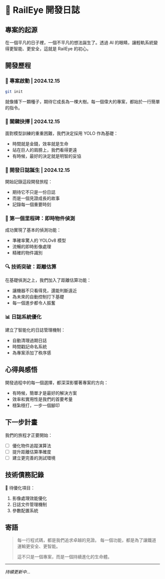 # 🚂 RailEye 開發日誌

## 專案的起源
在一個平凡的日子裡，一個不平凡的想法誕生了。透過 AI 的眼睛，讓輕軌系統變得更智能、更安全，這就是 RailEye 的初心。

## 開發歷程

### 🌱 專案啟動 | 2024.12.15
```bash
git init
```
就像播下一顆種子，期待它成長為一棵大樹。每一個偉大的專案，都始於一行簡單的指令。

### 🤔 關鍵抉擇 | 2024.12.15
面對模型訓練的重重困難，我們決定採用 YOLO 作為基礎：
- 時間就是金錢，效率就是生命
- 站在巨人的肩膀上，我們看得更遠
- 有時候，最好的決定就是明智的妥協

### 📝 開發日誌誕生 | 2024.12.15
開始記錄這段開發旅程：
- 期待它不只是一份日誌
- 而是一個見證成長的故事
- 記錄每一個重要時刻

### 🎯 第一個里程碑：即時物件偵測
成功實現了基本的偵測功能：
- 準確率驚人的 YOLOv8 模型
- 流暢的即時影像處理
- 精確的物件識別

### 🔍 技術突破：距離估算
在基礎偵測之上，我們加入了距離估算功能：
- 讓機器不只看得見，還能判斷遠近
- 為未來的自動控制打下基礎
- 每一個進步都令人振奮

### 📊 日誌系統優化
建立了智能化的日誌管理機制：
- 自動清理過期日誌
- 時間戳記命名系統
- 為專案添加了秩序感

## 心得與感悟
開發過程中的每一個選擇，都深深影響著專案的方向：
- 有時候，簡單才是最好的解決方案
- 效率和實用性是我們的首要考量
- 穩紮穩打，一步一個腳印

## 下一步計畫
我們的旅程才正要開始：
- [ ] 優化物件追蹤演算法
- [ ] 提升距離估算準確度
- [ ] 建立更完善的測試環境

## 技術債務記錄
🔧 待優化項目：
1. 影像處理效能優化
2. 日誌文件管理機制
3. 參數配置系統

## 寄語
> 每一行程式碼，都是我們追求卓越的見證。
> 每一個功能，都是為了讓鐵道運輸更安全、更智能。
> 
> 這不只是一個專案，而是一個持續進化的生命體。

---
*持續更新中...*